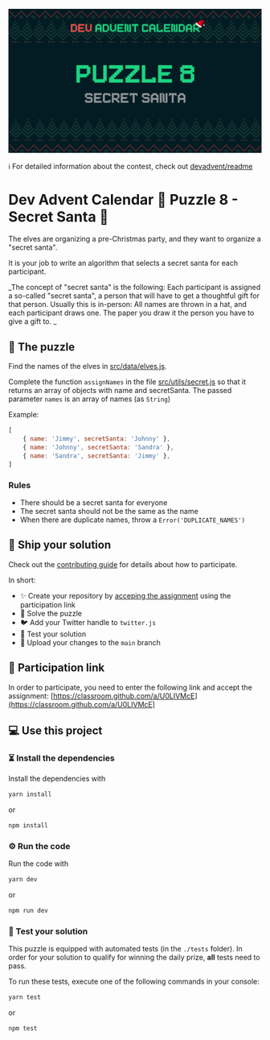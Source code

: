 ![](README.cover.jpg)

ℹ️ For detailed information about the contest, check out [devadvent/readme](https://github.com/devadvent/readme/)

# Dev Advent Calendar 🎅 Puzzle 8 - Secret Santa 🤫

The elves are organizing a pre-Christmas party, and they want to organize a "secret santa".

It is your job to write an algorithm that selects a secret santa for each participant.

_The concept of "secret santa" is the following: Each participant is assigned a so-called "secret santa", a person that will have to get a thoughtful gift for that person.
Usually this is in-person: All names are thrown in a hat, and each participant draws one. The paper you draw it the person you have to give a gift to. _

## 🧩 The puzzle

Find the names of the elves in [src/data/elves.js](src/data/elves.js).

Complete the function `assignNames` in the file [src/utils/secret.js](src/utils/secret.js) so that it returns an array of objects with name and secretSanta. The passed parameter `names` is an array of names (as `String`)

Example:

```javascript
[
    { name: 'Jimmy', secretSanta: 'Johnny' },
    { name: 'Johnny', secretSanta: 'Sandra' },
    { name: 'Sandra', secretSanta: 'Jimmy' },
]
```

### Rules

-   There should be a secret santa for everyone
-   The secret santa should not be the same as the name
-   When there are duplicate names, throw a `Error('DUPLICATE_NAMES')`

## 🚢 Ship your solution

Check out the [contributing guide](https://github.com/devadvent/readme/blob/main/CONTRIBUTING.md) for details about how to participate.

In short:

-   ✨ Create your repository by [acceping the assignment](https://classroom.github.com/a/U0LIVMcE) using the participation link
-   🧩 Solve the puzzle
-   🐦 Add your Twitter handle to `twitter.js`
-   🤖 Test your solution
-   🚀 Upload your changes to the `main` branch

## 🔗 Participation link

In order to participate, you need to enter the following link and accept the assignment:
[https://classroom.github.com/a/U0LIVMcE](https://classroom.github.com/a/U0LIVMcE)

## 💻 Use this project

### ⏳ Install the dependencies

Install the dependencies with

```bash
yarn install
```

or

```bash
npm install
```

### ⚙️ Run the code

Run the code with

```bash
yarn dev
```

or

```bash
npm run dev
```

### 🤖 Test your solution

This puzzle is equipped with automated tests (in the `./tests` folder). In order for your solution to qualify for winning the daily prize, **all** tests need to pass.

To run these tests, execute one of the following commands in your console:

```bash
yarn test
```

or

```bash
npm test
```
